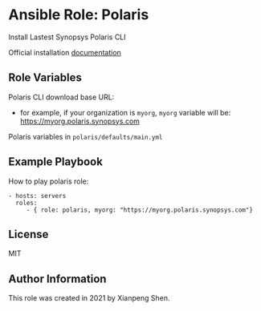 Ansible Role: Polaris
=========

Install Lastest Synopsys Polaris CLI

Official installation [documentation](https://sig-docs.synopsys.com/polaris/topics/t_installing-cli.html)

Role Variables
--------------

Polaris CLI download base URL: 

* for example, if your organization is `myorg`, `myorg` variable will be: https://myorg.polaris.synopsys.com

Polaris variables in `polaris/defaults/main.yml`


Example Playbook
----------------

How to play polaris role:

    - hosts: servers
      roles:
         - { role: polaris, myorg: "https://myorg.polaris.synopsys.com"}

License
-------

MIT

Author Information
------------------

This role was created in 2021 by Xianpeng Shen.
